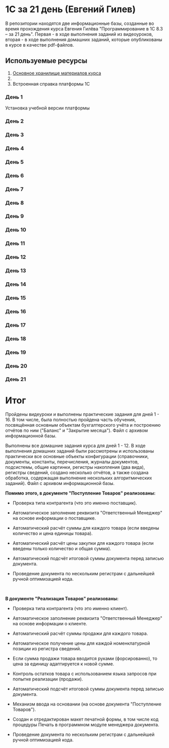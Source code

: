 # 1C за 21 день (Евгений Гилев)
В репозитории находятся две информационные базы, созданные во время прохождения курса Евгения Гилёва "Программирование в 1С 8.3 – за 21 день". Первая - в ходе выполнения заданий из видеоуроков, вторая - в ходе выполнения домашних заданий, которые опубликованы в курсе в качестве pdf-файлов.

## Используемые ресурсы
1. [Основное хранилище материалов курса](https://xn----1-bedvffifm4g.xn--p1ai/free/programming-in-1c-in-21-days/final-all-in-one/)
2. 
3.  Встроенная справка платформы 1С

### День 1
Установка учебной версии платформы
### День 2

### День 3

### День 4

### День 5

### День 6

### День 7

### День 8

### День 9

### День 10

### День 11

### День 12

### День 13

### День 14

### День 15

### День 16

### День 17

### День 18

### День 19

### День 20

### День 21

# Итог
Пройдены видеуроки и выполнены практические задания для дней 1 - 16. В том числе, была полностью пройдена часть обучения, посвящённая основным объектам бухгалтерского учёта и построению отчётов по ним ("Баланс" и "Закрытие месяца"). Файл с архивом информационной базы.

Выполнены все домашние задания курса для дней 1 - 12. В ходе выполнения домашних заданий были рассмотрены и использованы практически все основные объекты конфигурации (справочники, документы, константы, перечисления, журналы документов, подсистемы, общие картинки, регистры накопления (два вида), регистры сведений, создано несколько отчётов, а также создана обработка, содержащая выполнение нескольких алгоритмических заданий). Файл с архивом информационной базы.

**Помимо этого, в документе "Поступление Товаров" реализованы:**

* Проверка типа контрагента (что это именно поставщик).

* Автоматическое заполнение реквизита "Ответственный Менеджер" на основе информации о поставщике.

* Автоматический расчёт суммы для каждого товара (если введены количество и цена единицы товара).

* Автоматический расчёт цены закупки для каждого товара (если введены только количество и общая сумма).

* Автоматический подсчёт итоговой суммы документа перед записью документа.

* Проведение документа по нескольким регистрам с дальнейшей ручной оптимизацией кода.

<br>

**В документе "Реализация Товаров" реализованы:**

* Проверка типа контрагента (что это именно клиент).

* Автоматическое заполнение реквизита "Ответственный Менеджер" на основе информации о клиенте.

* Автоматический расчёт суммы продажи для каждого товара.

* Автоматическое получение цены для каждой номенклатурной позиции из регистра сведений.

* Если сумма продажи товара вводится руками (форсированно), то цена за единицу адаптируется к новой сумме.

* Контроль остатков товара с использованием языка запросов при попытке реализации (продажи).

* Автоматический подсчёт итоговой суммы документа перед записью документа.

* Механизм ввода на основании (на основе документа "Поступление Товаров").

* Создан и отредактирован макет печатной формы, в том числе код процедуры Печать в программном модуле менеджера документа.

* Проведение документа по нескольким регистрам с дальнейшей ручной оптимизацией кода.

<br>
